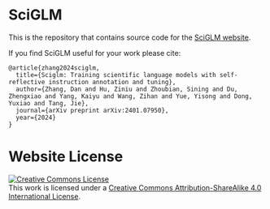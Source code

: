 # SciGLM

This is the repository that contains source code for the [SciGLM website](https://github.com/zhangdan0602/SciGLM.github.io).

If you find SciGLM useful for your work please cite:
```
@article{zhang2024sciglm,
  title={Sciglm: Training scientific language models with self-reflective instruction annotation and tuning},
  author={Zhang, Dan and Hu, Ziniu and Zhoubian, Sining and Du, Zhengxiao and Yang, Kaiyu and Wang, Zihan and Yue, Yisong and Dong, Yuxiao and Tang, Jie},
  journal={arXiv preprint arXiv:2401.07950},
  year={2024}
}
```

# Website License
<a rel="license" href="http://creativecommons.org/licenses/by-sa/4.0/"><img alt="Creative Commons License" style="border-width:0" src="https://i.creativecommons.org/l/by-sa/4.0/88x31.png" /></a><br />This work is licensed under a <a rel="license" href="http://creativecommons.org/licenses/by-sa/4.0/">Creative Commons Attribution-ShareAlike 4.0 International License</a>.
